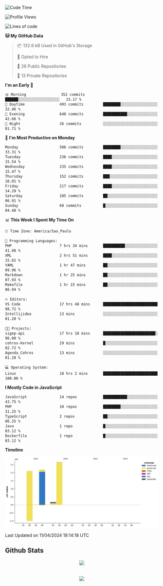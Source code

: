  
<!--START_SECTION:waka-->
![Code Time](http://img.shields.io/badge/Code%20Time-1%2C676%20hrs%2029%20mins-blue)

![Profile Views](http://img.shields.io/badge/Profile%20Views-6-blue)

![Lines of code](https://img.shields.io/badge/From%20Hello%20World%20I%27ve%20Written-7.1%20million%20lines%20of%20code-blue)

**🐱 My GitHub Data** 

> 📦 132.6 kB Used in GitHub's Storage 
 > 
> 💼 Opted to Hire
 > 
> 📜 26 Public Repositories 
 > 
> 🔑 13 Private Repositories 
 > 
**I'm an Early 🐤** 

```text
🌞 Morning                352 commits         ██████░░░░░░░░░░░░░░░░░░░   23.17 % 
🌆 Daytime                493 commits         ████████░░░░░░░░░░░░░░░░░   32.46 % 
🌃 Evening                648 commits         ███████████░░░░░░░░░░░░░░   42.66 % 
🌙 Night                  26 commits          ░░░░░░░░░░░░░░░░░░░░░░░░░   01.71 % 
```
📅 **I'm Most Productive on Monday** 

```text
Monday                   506 commits         ████████░░░░░░░░░░░░░░░░░   33.31 % 
Tuesday                  236 commits         ████░░░░░░░░░░░░░░░░░░░░░   15.54 % 
Wednesday                235 commits         ████░░░░░░░░░░░░░░░░░░░░░   15.47 % 
Thursday                 152 commits         ███░░░░░░░░░░░░░░░░░░░░░░   10.01 % 
Friday                   217 commits         ████░░░░░░░░░░░░░░░░░░░░░   14.29 % 
Saturday                 105 commits         ██░░░░░░░░░░░░░░░░░░░░░░░   06.91 % 
Sunday                   68 commits          █░░░░░░░░░░░░░░░░░░░░░░░░   04.48 % 
```


📊 **This Week I Spent My Time On** 

```text
🕑︎ Time Zone: America/Sao_Paulo

💬 Programming Languages: 
PHP                      7 hrs 34 mins       ██████████░░░░░░░░░░░░░░░   41.98 % 
XML                      2 hrs 51 mins       ████░░░░░░░░░░░░░░░░░░░░░   15.82 % 
YAML                     1 hr 47 mins        ██░░░░░░░░░░░░░░░░░░░░░░░   09.96 % 
Markdown                 1 hr 25 mins        ██░░░░░░░░░░░░░░░░░░░░░░░   07.93 % 
Makefile                 1 hr 15 mins        ██░░░░░░░░░░░░░░░░░░░░░░░   06.94 % 

🔥 Editors: 
VS Code                  17 hrs 48 mins      █████████████████████████   98.72 % 
Intellijidea             13 mins             ░░░░░░░░░░░░░░░░░░░░░░░░░   01.28 % 

🐱‍💻 Projects: 
sigep-api                17 hrs 18 mins      ████████████████████████░   96.00 % 
cohros-kernel            29 mins             █░░░░░░░░░░░░░░░░░░░░░░░░   02.72 % 
Agenda_Cohros            13 mins             ░░░░░░░░░░░░░░░░░░░░░░░░░   01.28 % 

💻 Operating System: 
Linux                    18 hrs 2 mins       █████████████████████████   100.00 % 
```

**I Mostly Code in JavaScript** 

```text
JavaScript               14 repos            ███████████░░░░░░░░░░░░░░   43.75 % 
PHP                      10 repos            ████████░░░░░░░░░░░░░░░░░   31.25 % 
TypeScript               2 repos             ██░░░░░░░░░░░░░░░░░░░░░░░   06.25 % 
Java                     1 repo              █░░░░░░░░░░░░░░░░░░░░░░░░   03.12 % 
Dockerfile               1 repo              █░░░░░░░░░░░░░░░░░░░░░░░░   03.12 % 
```



**Timeline**

![Lines of Code chart](https://raw.githubusercontent.com/MaueDev/MaueDev/main/assets/bar_graph.png)


 Last Updated on 11/04/2024 19:14:18 UTC
<!--END_SECTION:waka-->

## Github Stats  
<div align="center"><img src="https://github-readme-stats.vercel.app/api/top-langs/?username=MaueDev&hide_border=true&layout=compact" align="center" /></div>  

<br/>  

<br/>  

<div align="center">
<img src="https://komarev.com/ghpvc/?username=MaueDev&&style=flat-square" align="center" />
</div>  
  
